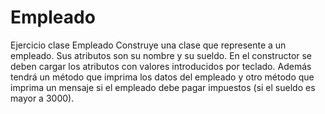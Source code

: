 # Empleado
Ejercicio clase Empleado
Construye una clase que represente a un empleado. Sus atributos son su nombre
y su sueldo. En el constructor se deben cargar los atributos con valores introducidos por
teclado. Además tendrá un método que imprima los datos del empleado y otro método que
imprima un mensaje si el empleado debe pagar impuestos (si el sueldo es mayor a 3000).
